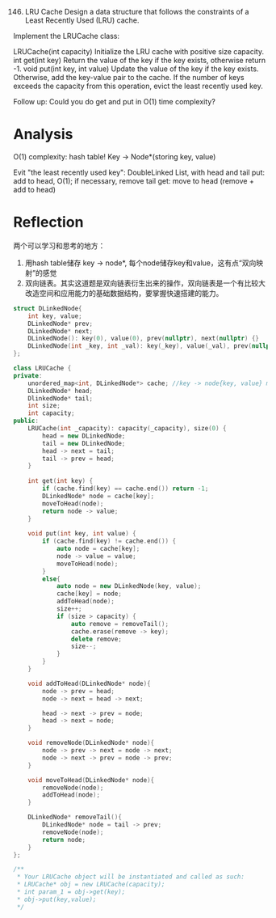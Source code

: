 146. LRU Cache
Design a data structure that follows the constraints of a Least Recently Used (LRU) cache.

Implement the LRUCache class:

LRUCache(int capacity) Initialize the LRU cache with positive size capacity.
int get(int key) Return the value of the key if the key exists, otherwise return -1.
void put(int key, int value) Update the value of the key if the key exists. Otherwise, add the key-value pair to the cache. If the number of keys exceeds the capacity from this operation, evict the least recently used key.

Follow up:
Could you do get and put in O(1) time complexity?

# Analysis
O(1) complexity: hash table! Key -> Node*(storing key, value)

Evit "the least recently used key": DoubleLinked List, with head and tail
put: add to head, O(1); if necessary, remove tail
get: move to head (remove + add to head)

# Reflection
两个可以学习和思考的地方：
1) 用hash table储存 key -> node*, 每个node储存key和value，这有点“双向映射”的感觉
2) 双向链表。其实这道题是双向链表衍生出来的操作，双向链表是一个有比较大改造空间和应用能力的基础数据结构，要掌握快速搭建的能力。

```c++
struct DLinkedNode{
    int key, value;
    DLinkedNode* prev;
    DLinkedNode* next;
    DLinkedNode(): key(0), value(0), prev(nullptr), next(nullptr) {}
    DLinkedNode(int _key, int _val): key(_key), value(_val), prev(nullptr), next(nullptr) {}
};

class LRUCache {
private:
    unordered_map<int, DLinkedNode*> cache; //key -> node{key, value} map
    DLinkedNode* head;
    DlinkedNode* tail;
    int size;
    int capacity;
public:
    LRUCache(int _capacity): capacity(_capacity), size(0) {
        head = new DLinkedNode;
        tail = new DLinkedNode;
        head -> next = tail;
        tail -> prev = head;
    }
    
    int get(int key) {
        if (cache.find(key) == cache.end()) return -1;
        DLinkedNode* node = cache[key];
        moveToHead(node);
        return node -> value;
    }
    
    void put(int key, int value) {
        if (cache.find(key) != cache.end()) {
            auto node = cache[key];
            node -> value = value;
            moveToHead(node);
        }
        else{
            auto node = new DLinkedNode(key, value);
            cache[key] = node;
            addToHead(node);
            size++;
            if (size > capacity) {
                auto remove = removeTail();
                cache.erase(remove -> key);
                delete remove;
                size--;
            }
        }
    }

    void addToHead(DLinkedNode* node){
        node -> prev = head;
        node -> next = head -> next;

        head -> next -> prev = node;
        head -> next = node;
    }

    void removeNode(DLinkedNode* node){
        node -> prev -> next = node -> next;
        node -> next -> prev = node -> prev;
    }

    void moveToHead(DLinkedNode* node){
        removeNode(node);
        addToHead(node);
    }

    DLinkedNode* removeTail(){
        DLinkedNode* node = tail -> prev;
        removeNode(node);
        return node;
    }
};

/**
 * Your LRUCache object will be instantiated and called as such:
 * LRUCache* obj = new LRUCache(capacity);
 * int param_1 = obj->get(key);
 * obj->put(key,value);
 */
```